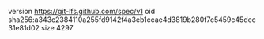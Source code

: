 version https://git-lfs.github.com/spec/v1
oid sha256:a343c2384110a255fd9142f4a3eb1ccae4d3819b280f7c5459c45dec31e81d02
size 4297
